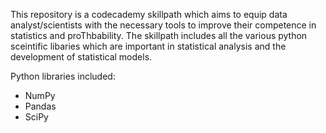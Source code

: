 This repository is a codecademy skillpath which aims to equip data analyst/scientists with the necessary tools to improve their competence in statistics and proThbability.
The skillpath includes all the various python sceintific libaries which are important in statistical analysis and the development of statistical models.

Python libraries included:
- NumPy
- Pandas
- SciPy

